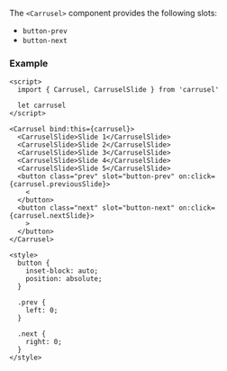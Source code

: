 <script>
  import Title from '../Title.svelte'
</script>

<Title label="Slots"></Title>

The `<Carrusel>` component provides the following slots:

- `button-prev`
- `button-next`

### Example

```svelte
<script>
  import { Carrusel, CarruselSlide } from 'carrusel'

  let carrusel
</script>

<Carrusel bind:this={carrusel}>
  <CarruselSlide>Slide 1</CarruselSlide>
  <CarruselSlide>Slide 2</CarruselSlide>
  <CarruselSlide>Slide 3</CarruselSlide>
  <CarruselSlide>Slide 4</CarruselSlide>
  <CarruselSlide>Slide 5</CarruselSlide>
  <button class="prev" slot="button-prev" on:click={carrusel.previousSlide}>
    <
  </button>
  <button class="next" slot="button-next" on:click={carrusel.nextSlide}>
    >
  </button>
</Carrusel>

<style>
  button {
    inset-block: auto;
    position: absolute;
  }

  .prev {
    left: 0;
  }

  .next {
    right: 0;
  }
</style>
```
